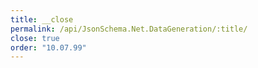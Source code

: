 ```yaml
---
title: __close
permalink: /api/JsonSchema.Net.DataGeneration/:title/
close: true
order: "10.07.99"
---
```


